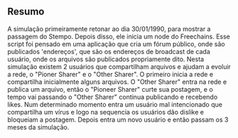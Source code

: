 
## Resumo

A simulação primeiramente retonar ao dia 30/01/1990, para mostrar a passagem do Stempo. Depois disso, ele inicia um node do Freechains. Esse script foi pensado em uma aplicação que cria um fórum público, onde são publicados 'endereços', que são os endereços de broadcast de cada usuário, onde os arquivos são publicados propriamente dito. 
Nesta simulação existem 2 usuários que compartilham arquivos e ajudam a evoluir a rede, o "Pioner Sharer" e o "Other Sharer". O primeiro inicia a rede e compartilha inicialmente alguns arquivos. O "Other Sharer" entra na rede e publica um arquivo, então o "Pioneer Sharer" curte sua postagem, e o tempo vai passando o "Other Sharer" continua publicando e recebendo likes. Num determinado momento entra um usuário mal intencionado que compartilha um vírus e logo na sequencia os usuários dão dislike e bloqueiam a postagem. Depois entra um novo usuário e então passam os 3 meses da simulação.  
